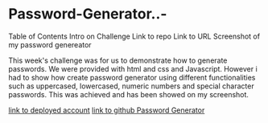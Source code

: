 # Password-Generator..-
Table of Contents
Intro on Challenge
Link to repo
Link to URL
Screenshot of my password genereator


This week's challenge was for us to demonstrate how to generate passwords. We were provided with html and css and Javascript. However i had to show how create password generator using different functionalities such as uppercased, lowercased, numeric numbers and special character passwords. This was achieved and has been showed on my screenshot. 


[link to deployed account](https://graceemah17.github.io/Password-Generator..-/)
[link to github Password Generator](https://github.com/GraceEmah17/Password-Generator..-.git)
